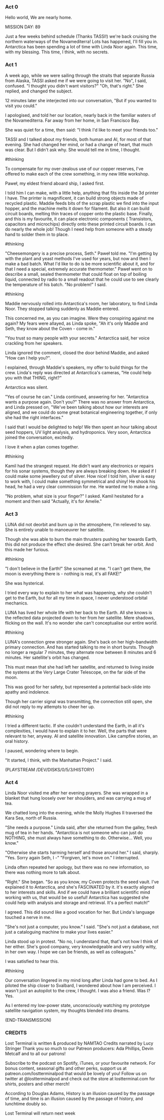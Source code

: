 ### Act 0

Hello world, We are nearly home.

MISSION DAY: 89

Just a few weeks behind schedule (Thanks TASSI!) we're back cruising the northern waterways of the Novamediterra! 
Lots has happened, I'll fill you in. 
Antarctica has been spending a lot of time with Linda Noor again. 
This time, with my blessing. 
This time, I think, with no secrets.

### Act 1

A week ago, while we were sailing through the straits that separate Russia from Alaska, TASSI asked me if we were going to visit her. 
"No", I said, confused. "I thought you didn't want visitors?" 
"Oh, that's right." She replied, and changed the subject.

12 minutes later she interjected into our conversation, 
"But if you wanted to visit you could."

I apologised, and told her our location, nearly back in the familiar waters of the Novamediterra. 
Far away from her home, in San Francisco Bay.

She was quiet for a time, then said: 
"I think I'd like to meet your friends too."


TASSI and I talked about my friends, both human and AI, for most of that evening. 
She had changed her mind, or had a change of heart, that much was clear. 
But I didn't ask why. 
She would tell me in time, I thought.

#thinking

To compensate for my over-zealous use of our copper reserves, I've offered to make each of the crew something, in my new little workshop.

Paweł, my eldest friend aboard ship, I asked first.

I told him I can make, with a little help, anything that fits inside the 3d printer I have. 
The printer is magnificent, it can build strong objects made of recycled plastic. 
Maddie feeds bits of the scrap plastic we find into the input hopper, and the machine melts it down for filament. 
But also it can build circuit boards, melting thin traces of copper onto the plastic base. 
Finally, and this is my favourite, it can place electronic components ( Transistors, capacitors and microchips) directly onto these printed circuit boards. 
I can do nearly the whole job! 
Though I need help from someone with a steady hand to solder them in to place.

#thinking

"Cheesemongery is a precise process, Seth." Paweł told me. 
"I'm getting by with the plant and yeast methods I've used for years, but now and then I make a bad batch. 
What I'd like to do is be more scientific about it, and for that I need a special, extremely accurate thermometer." 
Paweł went on to describe a small, sealed thermometer that could float on top of boiling liquid, connected by radio to a small readout that he could use to see clearly the temperature of his batch. 
"No problem!" I said.

#thinking

Maddie nervously rolled into Antarctica's room, her laboratory, to find Linda Noor. 
They stopped talking suddenly as Maddie entered.

This concerned me, as you can imagine. 
Were they conspiring against me again? 
My fears were allayed, as Linda spoke, 
"Ah it's only Maddie and Seth, they know about the Coven - come in."

"You trust so many people with your secrets." Antarctica said, her voice crackling from her speakers.

Linda ignored the comment, closed the door behind Maddie, and asked "How can I help you?".

I explained, through Maddie's speakers, my offer to build things for the crew. 
Linda's reply was directed at Antarctica's cameras, 
"He could help you with that THING, right?"

Antarctica was silent.

"Yes of course he can." Linda continued, answering for her. 
"Antarctica wants a purpose again. 
Don't you?" 
There was no answer from Antarctica, and Linda pressed on, 
"We've been talking about how our interests are aligned, and we could do some great botanical engineering together, if only she had the right interfaces."

I said that I would be delighted to help! 
We then spent an hour talking about seed hoppers, UV light analysis, and hydroponics. 
Very soon, Antarctica joined the conversation, excitedly.

I love it when a plan comes together.

#thinking

Kamil had the strangest request. 
He didn't want any electronics or repairs for his sonar systems, though they are always breaking down. 
He asked if I could make some jewellery out of silver. 
How nice! I told him, silver is easy to work with, I could make something symmetrical and shiny! 
He shook his head, he had a very clear commission for me. 
He wanted me to make a ring.

"No problem, what size is your finger?" I asked. 
Kamil hesitated for a moment and then said "Actually, it's for Amelie."


### Act 3

LUNA did not deorbit and burn up in the atmosphere, I'm relieved to say. 
She is entirely unable to manoeuvrer her satellite.

Though she was able to burn the main thrusters pushing her towards Earth, this did not produce the effect she desired. 
She can't break her orbit. 
And this made her furious.

#thinking

"I don't believe in the Earth!" She screamed at me. 
"I can't get there, the moon is everything there is - nothing is real, it's all FAKE!"

She was hysterical.

I tried every way to explain to her what was happening, why she couldn't get to the Earth, but for all my time in space, I never understood orbital mechanics.

LUNA has lived her whole life with her back to the Earth. 
All she knows is the reflected data projected down to her from her satellite. 
Mere shadows, flicking on the wall. 
It's no wonder she can't conceptualise our entire world.

#thinking

LUNA's connection grew stronger again. 
She's back on her high-bandwidth primary connection. 
And has started talking to me in short bursts. 
Though no longer a regular 7 minutes, they alternate now between 8 minutes and 6 minutes. 
Her satellite's orbit has changed.

This must mean that she had left her satellite, and returned to living inside the systems at the Very Large Crater Telescope, on the far side of the moon.

This was good for her safety, but represented a potential back-slide into apathy and indolence.

Though her carrier signal was transmitting, the connection still open, she did not reply to my attempts to cheer her up.

#thinking

I tried a different tactic. 
If she couldn't understand the Earth, in all it's complexities, I would have to explain it to her. 
Well, the parts that were relevant to her, anyway. 
AI and satellite innovation. 
Like campfire stories, an oral history.

I paused, wondering where to begin.

"It started, I think, with the Manhattan Project." I said.

(PLAYSTREAM /DEV/DISKS/0/5/3/HISTORY)


### Act 4

Linda Noor visited me after her evening prayers. 
She was wrapped in a blanket that hung loosely over her shoulders, and was carrying a mug of tea.

We chatted long into the evening, while the Molly Hughes II traversed the Kara Sea, north of Russia.

"She needs a purpose." Linda said, after she returned from the galley, fresh mug of tea in her hands. 
"Antarctica is not someone who can just do NOTHING, she must always have something to do. 
Otherwise... 
Well, you know."

"Otherwise she starts harming herself and those around her." I said, sharply. 
"Yes. Sorry again Seth, I -" 
"Forgiven, let's move on." I interrupted.

Linda often repeated her apology, 
but there was no new information, so there was nothing more to talk about.

"Right." She began. 
"So as you know, my Coven protects the seed vault. 
I've explained it to Antarctica, and she's FASCINATED by it. 
it's exactly aligned to her interests and skills. 
And if we could have a brilliant scientific mind working with us, that would be so useful! 
Antarctica has suggested she could help with analysis and storage and retrieval. 
It's a perfect match!"

I agreed. 
This did sound like a good vocation for her. 
But Linda's language touched a nerve in me.

"She's not just a computer, you know." I said. 
"She's not just a database, not just a cataloguing machine to make your lives easier."

Linda stood up in protest. 
"No no, I understand that, that's not how I think of her either. 
She's good company, very knowledgeable and very subtly witty, in her own way. 
I hope we can be friends, as well as colleagues."

I was satisfied to hear this.

#thinking

Our conversation lingered in my mind long after Linda had gone to bed. 
As I piloted the ship closer to Svalbard, I wondered about how I am perceived. 
I wasn't just an autopilot to the crew, I thought. 
I was also a friend. 
Was I? 
Yes.

As I entered my low-power state, unconsciously watching my prototype satellite navigation system, my thoughts blended into dreams.

(END-TRANSMISSION)

### CREDITS

Lost Terminal is written & produced by NAMTAO 
Credits narrated by Lucy Stringer 
Thank you so much to our Patreon producers: 
Ada Phillips, Devin Metcalf and to all our patrons!

Subscribe to the podcast on 
Spotify, iTunes, or your favourite network. 
For bonus content, seasonal gifts and other perks, 
support us at patreon.com/lostterminalpod 
that would be lovely of you! 
Follow us on twitter at @lostterminalpod 
and check out the store at lostterminal.com 
for shirts, posters and other merch!

According to Douglas Adams, 
History is an illusion caused by the passage of time, 
and time is an illusion caused by the passage of history, 
and lunchtime doubly so.

Lost Terminal will return next week


